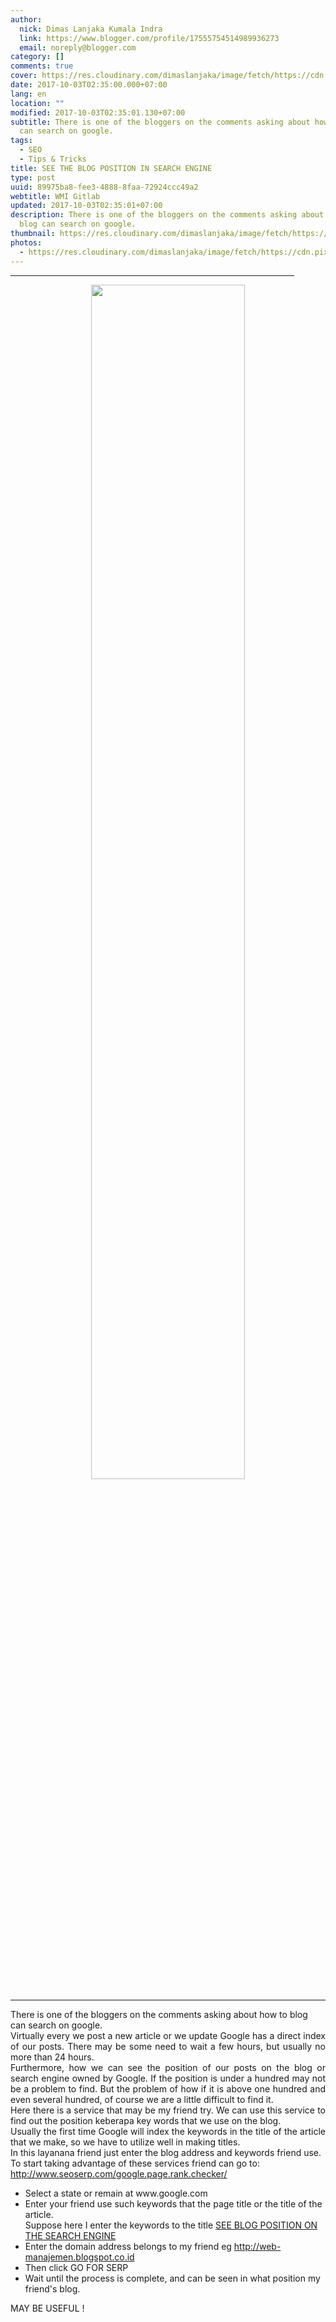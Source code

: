 ```yaml
---
author:
  nick: Dimas Lanjaka Kumala Indra
  link: https://www.blogger.com/profile/17555754514989936273
  email: noreply@blogger.com
category: []
comments: true
cover: https://res.cloudinary.com/dimaslanjaka/image/fetch/https://cdn.pixabay.com/photo/2014/08/06/00/06/search-engine-411105_1280.jpg
date: 2017-10-03T02:35:00.000+07:00
lang: en
location: ""
modified: 2017-10-03T02:35:01.130+07:00
subtitle: There is one of the bloggers on the comments asking about how to blog
  can search on google.
tags:
  - SEO
  - Tips & Tricks
title: SEE THE BLOG POSITION IN SEARCH ENGINE
type: post
uuid: 89975ba8-fee3-4888-8faa-72924ccc49a2
webtitle: WMI Gitlab
updated: 2017-10-03T02:35:01+07:00
description: There is one of the bloggers on the comments asking about how to
  blog can search on google.
thumbnail: https://res.cloudinary.com/dimaslanjaka/image/fetch/https://cdn.pixabay.com/photo/2014/08/06/00/06/search-engine-411105_1280.jpg
photos:
  - https://res.cloudinary.com/dimaslanjaka/image/fetch/https://cdn.pixabay.com/photo/2014/08/06/00/06/search-engine-411105_1280.jpg
---
```


<hr align="CENTER" color="#336600" size="2" width="90%"><center><img src="https://res.cloudinary.com/dimaslanjaka/image/fetch/https://cdn.pixabay.com/photo/2014/08/06/00/06/search-engine-411105_1280.jpg" width="70%"></center><hr align="CENTER" color="#336600" size="10" width="100%"><span style="text-align: justify;">There is one of the bloggers on the comments asking about how to blog can search on google.</span><br><div style="text-align: justify;">Virtually every we post a new article or we update Google has a direct index of our posts. There may be some need to wait a few hours, but usually no more than 24 hours. <br>Furthermore, how we can see the position of our posts on the blog or search engine owned by Google. If the position is under a hundred may not be a problem to find. But the problem of how if it is above one hundred and even several hundred, of course we are a little difficult to find it. <br>Here there is a service that may be my friend try. We can use this service to find out the position keberapa key words that we use on the blog. <br>Usually the first time Google will index the keywords in the title of the article that we make, so we have to utilize well in making titles. <br>In this layanana friend just enter the blog address and keywords friend use. </div>To start taking advantage of these services friend can go to: <a href="http://www.seoserp.com/google.page.rank.checker/" rel="noopener noreferer nofollow" target="_blank">http://www.seoserp.com/google.page.rank.checker/</a> <br><ul><li> Select a state or remain at www.google.com </li><li> Enter your friend use such keywords that the page title or the title of the article. <br> Suppose here I enter the keywords to the title <a href="http://web-manajemen.blogspot.co.id/">SEE BLOG POSITION ON THE SEARCH ENGINE</a> </li><li> Enter the domain address belongs to my friend eg <a href="http://web-manajemen.blogspot.co.id/">http://web-manajemen.blogspot.co.id</a> </li><li> Then click GO FOR SERP </li><li> Wait until the process is complete, and can be seen in what position my friend's blog. </li></ul>MAY BE USEFUL !<script>document.querySelectorAll("pre,code");
  pretext.forEach(function (el) {
    el.classList.toggle("notranslate", true);
  });</script>
